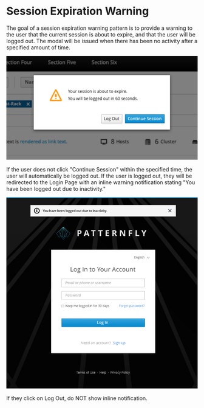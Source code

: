 # Session Expiration Warning

The goal of a session expiration warning pattern is to provide a warning to the user that the current session is about to expire, and that the user will be logged out. The modal will be issued when there has been no activity after a specified amount of time.


![Image of Session Expiration Warning](img/PF-SEW-01.png)

If the user does not click "Continue Session" within the specified time, the user will automatically be logged out. If the user is logged out, they will be redirected to the Login Page with an inline warning notification stating "You have been logged out due to inactivity."

![Image of Session Expiration Warning notice](img/PF-SEW-02.png)

If they click on Log Out, do NOT show inline notification.
